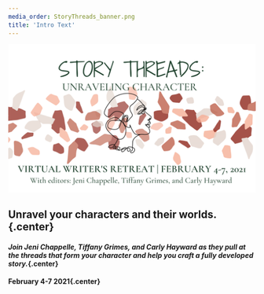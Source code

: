 ```yaml
---
media_order: StoryThreads_banner.png
title: 'Intro Text'
---
```


![Story Threads Logo](StoryThreads_banner.png)

## Unravel your characters and their worlds.{.center}

#### _Join Jeni Chappelle, Tiffany Grimes, and Carly Hayward as they pull at the threads that form your character and help you craft a fully developed story._{.center}

#### February 4-7 2021{.center}
